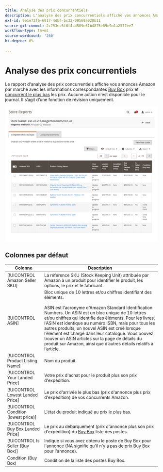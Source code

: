 ```yaml
---
title: Analyse des prix concurrentiels
description: L'analyse des prix concurrentiels affiche vos annonces Amazon par marché avec le prix Buy Box correspondant et les prix compétitifs les plus bas.
exl-id: 9e1e72f6-6917-4db4-bc32-09569a028b11
source-git-commit: 2c753ec5f6f4cd509e61b4875e09e9a1a2577ee7
workflow-type: tm+mt
source-wordcount: '260'
ht-degree: 0%

---
```


# Analyse des prix concurrentiels

Le rapport d&#39;analyse des prix concurrentiels affiche vos annonces Amazon par marché avec les informations correspondantes [Buy Box](./buy-box-competitor-pricing.md) prix et [concurrent le plus bas](./lowest-competitor-pricing.md) les prix. Aucune action n&#39;est disponible pour le journal. Il s’agit d’une fonction de révision uniquement.

![Rapport d&#39;analyse des prix concurrentiels](assets/amazon-competitive-price-analysis.png)

## Colonnes par défaut

| Colonne | Description |
|--- |--- |
| [!UICONTROL Amazon Seller SKU] | La référence SKU (Stock Keeping Unit) attribuée par Amazon à un produit pour identifier le produit, les options, le prix et le fabricant. |
| [!UICONTROL ASIN] | Bloc unique de 10 lettres et/ou chiffres identifiant des éléments.<br><br>ASIN est l&#39;acronyme d&#39;Amazon Standard Identification Numbers. Un ASIN est un bloc unique de 10 lettres et/ou chiffres qui identifie des éléments. Pour les livres, l’ASIN est identique au numéro ISBN, mais pour tous les autres produits, un nouvel ASIN est créé lorsque l’élément est chargé dans leur catalogue. Vous pouvez trouver un ASIN articles sur la page de détails du produit sur Amazon, ainsi que d’autres détails relatifs à l’article. |
| [!UICONTROL Product Listing Name] | Nom du produit. |
| [!UICONTROL Your Landed Price] | Votre prix d&#39;achat pour le produit plus son prix d&#39;expédition. |
| [!UICONTROL Lowest Landed Price] | Le prix d&#39;arrivée le plus bas (prix d&#39;annonce plus prix d&#39;expédition) de vos concurrents Amazon. |
| [!UICONTROL Condition (lowest price)] | L&#39;état du produit indiqué au prix le plus bas. |
| [!UICONTROL Buy Box Landed Price] | Le prix au débarquement (prix d&#39;annonce plus son prix d&#39;expédition) du [Buy Box](./buy-box-competitor-pricing.md) liste des postes. |
| [!UICONTROL Is Seller (Buy Box)] | Indique si vous avez obtenu le poste de Buy Box pour l&#39;annonce (NA signifie qu&#39;il n&#39;y a pas de prix Buy Box pour l&#39;annonce). |
| Condition (Buy Box) | Condition de la liste des postes Buy Box. |

